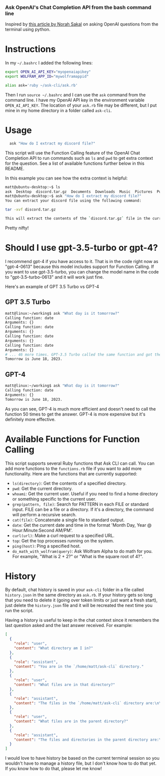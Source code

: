 ### Ask OpenAI's Chat Completion API from the bash command line

Inspired by [this article by Norah Sakal](https://norahsakal.com/blog/ask-gpt3-programming-questions-in-terminal) on asking OpenAI questions from the terminal using python.

# Instructions
In my `~/.bashrc` I added the following lines:
```bash
export OPEN_AI_API_KEY="myopenaiapikey"
export WOLFRAM_APP_ID="mywolframappid"

alias ask='ruby ~/ask-cli/ask.rb'
```

Then I run `source ~/.bashrc` and I can use the `ask` command from the command line. I have my OpenAI API key in the environment variable `OPEN_AI_API_KEY`. The location of your `ask.rb` file may be different, but I put mine in my home directory in a folder called `ask-cli`.

# Usage
```bash
  ask "How do I extract my discord file?"
```

This script will use the Function Calling feature of the OpenAI Chat Completion API to run commands such as `ls` and `pwd` to get extra context for the question. See a list of available functions further below in this README.

In this example you can see how the extra context is helpful:
```bash
matt@ubuntu-desktop:~$ ls
ask  Desktop  discord.tar.gz  Documents  Downloads  Music  Pictures  Public  snap  Templates  Videos  working
matt@ubuntu-desktop:~$ ask "How do I extract my discord file?"
You can extract your discord file using the following command:

tar -xvf discord.tar.gz

This will extract the contents of the `discord.tar.gz` file in the current directory.
```

Pretty nifty!

# Should I use gpt-3.5-turbo or gpt-4?

I recommend gpt-4 if you have access to it. That is in the code right now as "gpt-4-0613" because this model includes support for Function Calling. If you want to use gpt-3.5-turbo, you can change the model name in the code to "gpt-3.5-turbo-0613" and it will work just fine.

Here's an example of GPT 3.5 Turbo vs GPT-4

## GPT 3.5 Turbo
```bash
matt@linux:~/working$ ask "What day is it tomorrow?"
Calling function: date
Arguments: {}
Calling function: date
Arguments: {}
Calling function: date
Arguments: {}
Calling function: date
Arguments: {}
# ... 46 more times. GPT-3.5 Turbo called the same function and got the same result 50 times. Then it finally answered.
Tomorrow is June 18, 2023.
```

## GPT-4
```bash
matt@linux:~/working$ ask "What day is it tomorrow?"
Calling function: date
Arguments: {}
Tomorrow is June 18, 2023.
```

As you can see, GPT-4 is much more efficient and doesn't need to call the function 50 times to get the answer. GPT-4 is more expensive but it's definitely more effective.

# Available Functions for Function Calling

This script supports several Ruby functions that Ask CLI can call. You can add more functions to the `functions.rb` file if you want to add more functionality. Here are the functions that are currently supported:

- `ls(directory)`: Get the contents of a specified directory.
- `pwd`: Get the current directory.
- `whoami`: Get the current user. Useful if you need to find a home directory or something specific to the current user.
- `grep(pattern, file)`: Search for PATTERN in each FILE or standard input. FILE can be a file or a directory. If it's a directory, the command will perform a recursive search.
- `cat(file)`: Concatenate a single file to standard output.
- `date`: Get the current date and time in the format 'Month Day, Year @ Hour:Minute:Second AM/PM'.
- `curl(url)`: Make a curl request to a specified URL.
- `top`: Get the top processes running on the system.
- `ping(host)`: Ping a specified host.
- `do_math_with_wolfram(query)`: Ask Wolfram Alpha to do math for you. For example, "What is 2 + 2?" or "What is the square root of 4?".

# History
By default, chat history is saved in your `ask-cli` folder in a file called `history.json` in the same directory as `ask.rb`. If your history gets so long that you need to delete it (going over token limits or just want a fresh start), just delete the `history.json` file and it will be recreated the next time you run the script.

Having a history is useful to keep in the chat context since it remembers the last question asked and the last answer received. For example:

```json
[
  {
    "role": "user",
    "content": "What directory am I in?"
  },
  {
    "role": "assistant",
    "content": "You are in the `/home/matt/ask-cli` directory."
  },
  {
    "role": "user",
    "content": "What files are in that directory?"
  },
  {
    "role": "assistant",
    "content": "The files in the `/home/matt/ask-cli` directory are:\n\n- `.git` (directory)\n- `README.md`\n- `ask.rb`\n- `functions.rb`\n- `history.json`"
  },
  {
    "role": "user",
    "content": "What files are in the parent directory?"
  },
  {
    "role": "assistant",
    "content": "The files and directories in the parent directory are:\n\n- `.angular-config.json`\n- `.aws`\n- `.azure`\n- `.bash_completion`\n- `.bash_history`\n- `.bash_logout`\n- `.bash_profile`\n- `.bashrc`\n- `.bun`\n- `.bundle`\n- `.cache`\n- `.config`\n- `.cspell`\n- `.daml`\n- `.docker`\n- `.dotnet`\n- `.expo`\n- `.gitconfig`\n- `.gnupg`\n- `.ionic`\n- `.kube`\n- `.lesshst`\n- `.local`\n- `.mkshrc`\n- `.mongodb`\n- `.motd_shown`\n- `.npm`\n- `.npmrc`\n- `.nuget`\n- `.nvm`\n- `.profile`\n- `.psql_history`\n- `.rvm`\n- `.ssh`\n- `.sudo_as_admin_successful`\n- `.templateengine`\n- `.vscode-server`\n- `.vstsnpmauthrc`\n- `.wget-hsts`\n- `.yarn`\n- `.yarnrc`\n- `.zlogin`\n- `.zshrc`\n- `ask-cli`\n- `aws`\n- `awscliv2.zip`\n- `working`\n- `wsl`"
  }
]
```

I would love to have history be based on the current terminal session so you wouldn't have to manage a history file, but I don't know how to do that yet. If you know how to do that, please let me know!